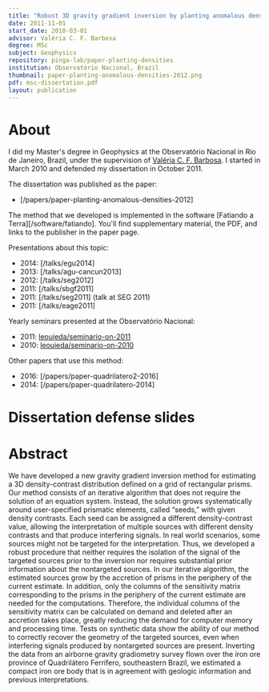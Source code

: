 ```yaml
---
title: "Robust 3D gravity gradient inversion by planting anomalous densities"
date: 2011-11-01
start_date: 2010-03-01
advisor: Valéria C. F. Barbosa
degree: MSc
subject: Geophysics
repository: pinga-lab/paper-planting-densities
institution: Observatório Nacional, Brazil
thumbnail: paper-planting-anomalous-densities-2012.png
pdf: msc-dissertation.pdf
layout: publication
---
```


# About

I did my Master's degree in Geophysics at the Observatório Nacional in Rio de
Janeiro, Brazil, under the supervision of
[Valéria C. F. Barbosa](http://lattes.cnpq.br/0391036221142471).
I started in March 2010 and defended my dissertation in October 2011.

The dissertation was published as the paper:

* [/papers/paper-planting-anomalous-densities-2012]

The method that we developed is implemented in the software
[Fatiando a Terra][/software/fatiando].
You'll find supplementary material, the PDF, and links to the publisher in the
paper page.

Presentations about this topic:

* 2014: [/talks/egu2014]
* 2013: [/talks/agu-cancun2013]
* 2012: [/talks/seg2012]
* 2011: [/talks/sbgf2011]
* 2011: [/talks/seg2011] (talk at SEG 2011)
* 2011: [/talks/eage2011]

Yearly seminars presented at the Observatório Nacional:

* 2011: [leouieda/seminario-on-2011](https://github.com/leouieda/seminario-on-2011)
* 2010: [leouieda/seminario-on-2010](https://github.com/leouieda/seminario-on-2010)

Other papers that use this method:

* 2016: [/papers/paper-quadrilatero2-2016]
* 2014: [/papers/paper-quadrilatero-2014]

# Dissertation defense slides

<script async class="speakerdeck-embed"
data-id="bd870aa438774d84974048becca502a1" data-ratio="1.33159947984395"
src="//speakerdeck.com/assets/embed.js"></script>

# Abstract

We have developed a new gravity gradient inversion method for estimating a 3D
density-contrast distribution defined on a grid of rectangular prisms. Our
method consists of an iterative algorithm that does not require the solution of
an equation system. Instead, the solution grows systematically around
user-specified prismatic elements, called “seeds,” with given density
contrasts. Each seed can be assigned a different density-contrast value,
allowing the interpretation of multiple sources with different density
contrasts and that produce interfering signals. In real world scenarios, some
sources might not be targeted for the interpretation. Thus, we developed a
robust procedure that neither requires the isolation of the signal of the
targeted sources prior to the inversion nor requires substantial prior
information about the nontargeted sources. In our iterative algorithm, the
estimated sources grow by the accretion of prisms in the periphery of the
current estimate. In addition, only the columns of the sensitivity matrix
corresponding to the prisms in the periphery of the current estimate are needed
for the computations. Therefore, the individual columns of the sensitivity
matrix can be calculated on demand and deleted after an accretion takes place,
greatly reducing the demand for computer memory and processing time. Tests on
synthetic data show the ability of our method to correctly recover the geometry
of the targeted sources, even when interfering signals produced by nontargeted
sources are present. Inverting the data from an airborne gravity gradiometry
survey flown over the iron ore province of Quadrilátero Ferrífero, southeastern
Brazil, we estimated a compact iron ore body that is in agreement with geologic
information and previous interpretations.
